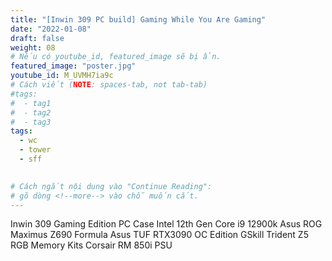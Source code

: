 ```yaml
---
title: "[Inwin 309 PC build] Gaming While You Are Gaming"
date: "2022-01-08"
draft: false
weight: 08
# Nếu có youtube_id, featured_image sẽ bị ẩn.
featured_image: "poster.jpg"
youtube_id: M_UVMH7ia9c
# Cách viết (NOTE: spaces-tab, not tab-tab)
#tags:
#  - tag1
#  - tag2
#  - tag3
tags:
  - wc
  - tower
  - sff
 

# Cách ngắt nội dung vào "Continue Reading":
# gõ dòng <!--more--> vào chỗ muốn cắt.
---
```


Inwin 309 Gaming Edition PC Case
Intel 12th Gen Core i9 12900k
Asus ROG Maximus Z690 Formula
Asus TUF RTX3090 OC Edition
GSkill Trident Z5 RGB Memory Kits
Corsair RM 850i PSU